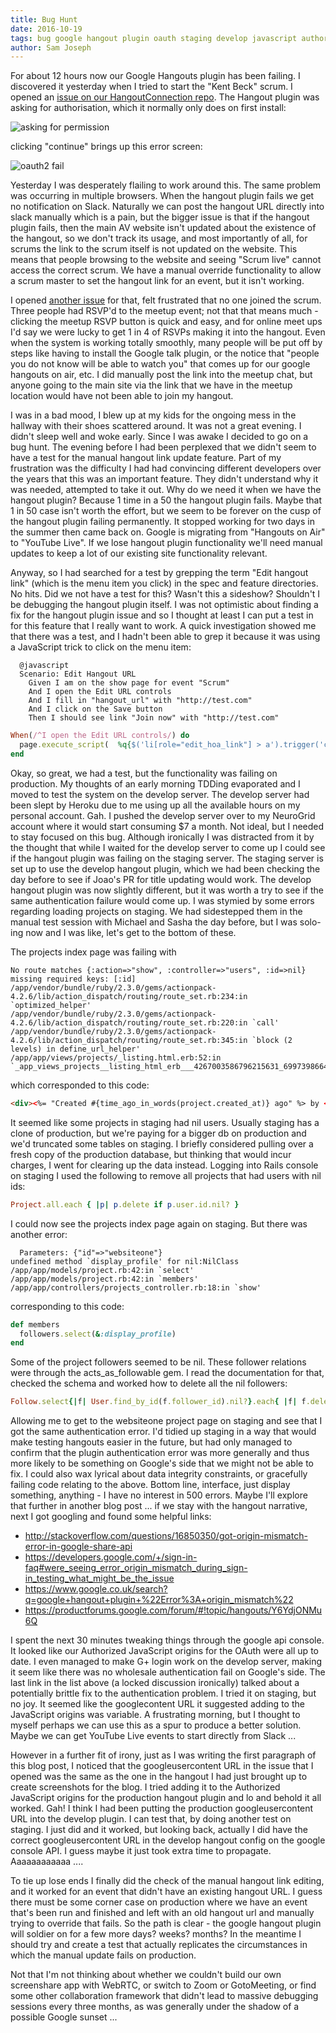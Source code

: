 ```yaml
---
title: Bug Hunt
date: 2016-10-19
tags: bug google hangout plugin oauth staging develop javascript authorised origin
author: Sam Joseph
---
```


For about 12 hours now our Google Hangouts plugin has been failing.  I discovered it yesterday when I tried to start the "Kent Beck" scrum.  I opened an [issue on our HangoutConnection repo](https://github.com/AgileVentures/HangoutConnection/issues/34).  The Hangout plugin was asking for authorisation, which it normally only does on first install:

![asking for permission](https://www.dropbox.com/s/p9671p484k2vtdd/Screenshot%202016-10-19%2009.17.56.png?dl=1)

clicking "continue" brings up this error screen:

![oauth2 fail](https://www.dropbox.com/s/hmifa1v3lmiwbns/Screenshot%202016-10-19%2009.18.59.png?dl=1)

Yesterday I was desperately flailing to work around this.  The same problem was occurring in multiple browsers.  When the hangout plugin fails we get no notification on Slack.  Naturally we can post the hangout URL directly into slack manually which is a pain, but the bigger issue is that if the hangout plugin fails, then the main AV website isn't updated about the existence of the hangout, so we don't track its usage, and most importantly of all, for scrums the link to the scrum itself is not updated on the website.  This means that people browsing to the website and seeing "Scrum live" cannot access the correct scrum.  We have a manual override functionality to allow a scrum master to set the hangout link for an event, but it isn't working.

I opened [another issue](https://github.com/AgileVentures/WebsiteOne/issues/1340) for that, felt frustrated that no one joined the scrum.  Three people had RSVP'd to the meetup event; not that that means much - clicking the meetup RSVP button is quick and easy, and for online meet ups I'd say we were lucky to get 1 in 4 of RSVPs making it into the hangout.  Even when the system is working totally smoothly, many people will be put off by steps like having to install the Google talk plugin, or the notice that "people you do not know will be able to watch you" that comes up for our google hangouts on air, etc.  I did manually post the link into the meetup chat, but anyone going to the main site via the link that we have in the meetup location would have not been able to join my hangout.

I was in a bad mood, I blew up at my kids for the ongoing mess in the hallway with their shoes scattered around.  It was not a great evening.  I didn't sleep well and woke early.  Since I was awake I decided to go on a bug hunt.  The evening before I had been perplexed that we didn't seem to have a test for the manual hangout link update feature.  Part of my frustration was the difficulty I had had convincing different developers over the years that this was an important feature.  They didn't understand why it was needed, attempted to take it out.  Why do we need it when we have the hangout plugin?  Because 1 time in a 50 the hangout plugin fails.  Maybe that 1 in 50 case isn't worth the effort, but we seem to be forever on the cusp of the hangout plugin failing permanently.  It stopped working for two days in the summer then came back on.  Google is migrating from "Hangouts on Air" to "YouTube Live".  If we lose hangout plugin functionality we'll need manual updates to keep a lot of our existing site functionality relevant.

Anyway, so I had searched for a test by grepping the term "Edit hangout link" (which is the menu item you click) in the spec and feature directories.  No hits.  Did we not have a test for this?  Wasn't this a sideshow?  Shouldn't I be debugging the hangout plugin itself.  I was not optimistic about finding a fix for the hangout plugin issue and so I thought at least I can put a test in for this feature that I really want to work.  A quick investigation showed me that there was a test, and I hadn't been able to grep it because it was using a JavaScript trick to click on the menu item:

```gherkin
  @javascript
  Scenario: Edit Hangout URL
    Given I am on the show page for event "Scrum"
    And I open the Edit URL controls
    And I fill in "hangout_url" with "http://test.com"
    And I click on the Save button
    Then I should see link "Join now" with "http://test.com"
```

```rb
When(/^I open the Edit URL controls/) do
  page.execute_script(  %q{$('li[role="edit_hoa_link"] > a').trigger('click')}  )
end
```

Okay, so great, we had a test, but the functionality was failing on production.  My thoughts of an early morning TDDing evaporated and I moved to test the system on the develop server.  The develop server had been slept by Heroku due to me using up all the available hours on my personal account.  Gah.  I pushed the develop server over to my NeuroGrid account where it would start consuming $7 a month.  Not ideal, but I needed to stay focused on this bug.  Although ironically I was distracted from it by the thought that while I waited for the develop server to come up I could see if the hangout plugin was failing on the staging server.  The staging server is set up to use the develop hangout plugin, which we had been checking the day before to see if Joao's PR for title updating would work.  The develop hangout plugin was now slightly different, but it was worth a try to see if the same authentication failure would come up.  I was stymied by some errors regarding loading projects on staging.  We had sidestepped them in the manual test session with Michael and Sasha the day before, but I was solo-ing now and I was like, let's get to the bottom of these.

The projects index page was failing with 

```
No route matches {:action=>"show", :controller=>"users", :id=>nil} missing required keys: [:id]
/app/vendor/bundle/ruby/2.3.0/gems/actionpack-4.2.6/lib/action_dispatch/routing/route_set.rb:234:in `optimized_helper'
/app/vendor/bundle/ruby/2.3.0/gems/actionpack-4.2.6/lib/action_dispatch/routing/route_set.rb:220:in `call'
/app/vendor/bundle/ruby/2.3.0/gems/actionpack-4.2.6/lib/action_dispatch/routing/route_set.rb:345:in `block (2 levels) in define_url_helper'
/app/app/views/projects/_listing.html.erb:52:in `_app_views_projects__listing_html_erb___4267003586796215631_69973986642740'
```

which corresponded to this code:

```html
<div><%= "Created #{time_ago_in_words(project.created_at)} ago" %> by <%= link_to project.user.display_name, user_path(project.user) %></div>
```

It seemed like some projects in staging had nil users.  Usually staging has a clone of production, but we're paying for a bigger db on production and we'd truncated some tables on staging.  I briefly considered pulling over a fresh copy of the production database, but thinking that would incur charges, I went for clearing up the data instead.  Logging into Rails console on staging I used the following to remove all projects that had users with nil ids:

```rb
Project.all.each { |p| p.delete if p.user.id.nil? }
```

I could now see the projects index page again on staging.  But there was another error:

```
  Parameters: {"id"=>"websiteone"}
undefined method `display_profile' for nil:NilClass
/app/app/models/project.rb:42:in `select'
/app/app/models/project.rb:42:in `members'
/app/app/controllers/projects_controller.rb:18:in `show'
```

corresponding to this code:

```rb
def members
  followers.select(&:display_profile)
end
```

Some of the project followers seemed to be nil.  These follower relations were through the acts_as_followable gem.  I read the documentation for that, checked the schema and worked how to delete all the nil followers:

```rb
Follow.select{|f| User.find_by_id(f.follower_id).nil?}.each{ |f| f.delete }
```

Allowing me to get to the websiteone project page on staging and see that I got the same authentication error.  I'd tidied up staging in a way that would make testing hangouts easier in the future, but had only managed to confirm that the plugin authentication error was more generally and thus more likely to be something on Google's side that we might not be able to fix.  I could also wax lyrical about data integrity constraints, or gracefully failing code relating to the above.  Bottom line, interface, just display something, anything - I have no interest in 500 errors. Maybe I'll explore that further in another blog post ... if we stay with the hangout narrative, next I got googling and found some helpful links:

* http://stackoverflow.com/questions/16850350/got-origin-mismatch-error-in-google-share-api
* https://developers.google.com/+/sign-in-faq#were_seeing_error_origin_mismatch_during_sign-in_testing_what_might_be_the_issue
* https://www.google.co.uk/search?q=google+hangout+plugin+%22Error%3A+origin_mismatch%22
* https://productforums.google.com/forum/#!topic/hangouts/Y6YdjONMu6Q

I spent the next 30 minutes tweaking things through the google api console.  It looked like our Authorized JavaScript origins for the OAuth were all up to date.  I even managed to make G+ login work on the develop server, making it seem like there was no wholesale authentication fail on Google's side.  The last link in the list above (a locked discussion ironically) talked about a potentially brittle fix to the authentication problem.  I tried it on staging, but no joy.  It seemed like the googlecontent URL it suggested adding to the JavaScript origins was variable. A frustrating morning, but I thought to myself perhaps we can use this as a spur to produce a better solution.  Maybe we can get YouTube Live events to start directly from Slack ...

However in a further fit of irony, just as I was writing the first paragraph of this blog post, I noticed that the googleusercontent URL in the issue that I opened was the same as the one in the hangout I had just brought up to create screenshots for the blog.  I tried adding it to the Authorized JavaScript origins for the production hangout plugin and lo and behold it all worked.  Gah!  I think I had been putting the production googleusercontent URL into the develop plugin.  I can test that, by doing another test on staging.  I just did and it worked, but looking back, actually I did have the correct googleusercontent URL in the develop hangout config on the google console API.  I guess maybe it just took extra time to propagate.  Aaaaaaaaaaaa ....

To tie up lose ends I finally did the check of the manual hangout link editing, and it worked for an event that didn't have an existing hangout URL.  I guess there must be some corner case on production where we have an event that's been run and finished and left with an old hangout url and manually trying to override that fails.  So the path is clear - the google hangout plugin will soldier on for a few more days? weeks? months?  In the meantime I should try and create a test that actually replicates the circumstances in which the manual update fails on production.

Not that I'm not thinking about whether we couldn't build our own screenshare app with WebRTC, or switch to Zoom or GotoMeeting, or find some other collaboration framework that didn't lead to massive debugging sessions every three months, as was generally under the shadow of a possible Google sunset ...



 